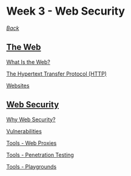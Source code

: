 # Week 3 - Web Security

*[Back](https://github.com/KeiferC/cyber-notes#cyber-notes)*


## [The Web](./notes-05-web-intro.md#the-web)

[What Is the Web?](./notes-05-web-intro.md#what-is-the-web)

[The Hypertext Transfer Protocol
(HTTP)](./notes-05-web-intro.md#the-hypertext-transfer-protocol-http)

[Websites](../notes-05-web-intro.md#websites)


## [Web Security](./notes-06-websec.md#web-security)

[Why Web Security?](./notes-06-websec.md#why-web-security?)

[Vulnerabilities](./notes-06-websec.md#vulnerabilities)

[Tools - Web Proxies](./notes-06-websec.md#tools---web-proxies)

[Tools - Penetration Testing](./notes-06-websec.md#tools---penetration-testing)

[Tools - Playgrounds](./notes-06-websec.md#tools---playgrounds)

